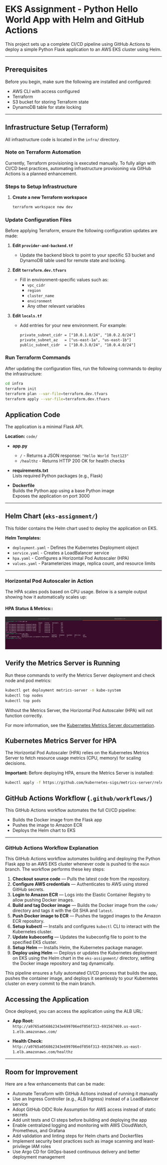 # EKS Assignment - Python Hello World App with Helm and GitHub Actions

This project sets up a complete CI/CD pipeline using GitHub Actions to deploy a simple Python Flask application to an AWS EKS cluster using Helm.

---

## Prerequisites

Before you begin, make sure the following are installed and configured:

- AWS CLI with access configured
- Terraform
- S3 bucket for storing Terraform state
- DynamoDB table for state locking

---

## Infrastructure Setup (Terraform)

All infrastructure code is located in the `infra/` directory.

### Note on Terraform Automation
Currently, Terraform provisioning is executed manually. To fully align with CI/CD best practices, automating infrastructure provisioning via GitHub Actions is a planned enhancement.


### Steps to Setup Infrastructure

1. **Create a new Terraform workspace**

   ```bash
   terraform workspace new dev

### Update Configuration Files

Before applying Terraform, ensure the following configuration updates are made:

1. **Edit `provider-and-backend.tf`**  
   - Update the backend block to point to your specific S3 bucket and DynamoDB table used for remote state and locking.

2. **Edit `terraform.dev.tfvars`**  
   - Fill in environment-specific values such as:
     - `vpc_cidr`
     - `region`
     - `cluster_name`
     - `environment`
     - Any other relevant variables

3. **Edit `locals.tf`**  
   - Add entries for your new environment. For example:
     ```hcl
     private_subnet_cidr = ["10.0.1.0/24", "10.0.2.0/24"]
     private_subnet_az   = ["us-east-1a", "us-east-1b"]
     public_subnet_cidr  = ["10.0.3.0/24", "10.0.4.0/24"]
     ```

### Run Terraform Commands

After updating the configuration files, run the following commands to deploy the infrastructure:

```bash
cd infra
terraform init
terraform plan --var-file=terraform.dev.tfvars
terraform apply --var-file=terraform.dev.tfvars
```

## Application Code

The application is a minimal Flask API.

**Location:** `code/`

- **app.py**  
  - `/` - Returns a JSON response: `"Hello World Test123"`  
  - `/healthz` - Returns HTTP 200 OK for health checks

- **requirements.txt**  
  Lists required Python packages (e.g., Flask)

- **Dockerfile**  
  Builds the Python app using a base Python image  
  Exposes the application on port 3000

---

## Helm Chart (`eks-assignment/`)

This folder contains the Helm chart used to deploy the application on EKS.

**Helm Templates:**

- `deployment.yaml` - Defines the Kubernetes Deployment object  
- `service.yaml` - Creates a LoadBalancer service  
- `hpa.yaml` - Configures a Horizontal Pod Autoscaler (HPA)  
- `values.yaml` - Parameterizes image, replica count, and resource limits

---
### Horizontal Pod Autoscaler in Action

The HPA scales pods based on CPU usage. Below is a sample output showing how it automatically scales up:

#### HPA Status & Metrics::

![HPA Status](images/hpa.png)




## Verify the Metrics Server is Running

Run these commands to verify the Metrics Server deployment and check node and pod metrics:

```bash
kubectl get deployment metrics-server -n kube-system
kubectl top nodes
kubectl top pods
```
Without the Metrics Server, the Horizontal Pod Autoscaler (HPA) will not function correctly.

For more information, see the [Kubernetes Metrics Server documentation](https://github.com/kubernetes-sigs/metrics-server).


## Kubernetes Metrics Server for HPA

The Horizontal Pod Autoscaler (HPA) relies on the Kubernetes Metrics Server to fetch resource usage metrics (CPU, memory) for scaling decisions.

**Important:** Before deploying HPA, ensure the Metrics Server is installed:

```bash
kubectl apply -f https://github.com/kubernetes-sigs/metrics-server/releases/latest/download/components.yaml
```

## GitHub Actions Workflow (`.github/workflows/`)

This GitHub Actions workflow automates the full CI/CD pipeline:

- Builds the Docker image from the Flask app  
- Pushes the image to Amazon ECR  
- Deploys the Helm chart to EKS

---

### GitHub Actions Workflow Explanation

This GitHub Actions workflow automates building and deploying the Python Flask app to an AWS EKS cluster whenever code is pushed to the `main` branch. The workflow performs these key steps:

1. **Checkout source code** — Pulls the latest code from the repository.
2. **Configure AWS credentials** — Authenticates to AWS using stored GitHub secrets.
3. **Login to Amazon ECR** — Logs into the Elastic Container Registry to allow pushing Docker images.
4. **Build and tag Docker image** — Builds the Docker image from the `code/` directory and tags it with the Git SHA and `latest`.
5. **Push Docker image to ECR** — Pushes the tagged images to the Amazon ECR repository.
6. **Setup kubectl** — Installs and configures `kubectl` CLI to interact with the Kubernetes cluster.
7. **Update kubeconfig** — Updates the kubeconfig file to point to the specified EKS cluster.
8. **Setup Helm** — Installs Helm, the Kubernetes package manager.
9. **Deploy using Helm** — Deploys or updates the Kubernetes deployment on EKS using the Helm chart in the `eks-assignment/` directory, setting the Docker image repository and tag dynamically.

This pipeline ensures a fully automated CI/CD process that builds the app, pushes the container image, and deploys it seamlessly to your Kubernetes cluster on every commit to the main branch.



## Accessing the Application

Once deployed, you can access the application using the ALB URL:

- **App Root:**  
  `http://a9765a056862343e699706edf056f313-691567469.us-east-1.elb.amazonaws.com/`

- **Health Check:**  
  `http://a9765a056862343e699706edf056f313-691567469.us-east-1.elb.amazonaws.com/healthz`

---

## Room for Improvement

Here are a few enhancements that can be made:

- Automate Terraform with GitHub Actions instead of running it manually  
- Use an Ingress Controller (e.g., ALB Ingress) instead of a LoadBalancer service  
- Adopt GitHub OIDC Role Assumption for AWS access instead of static secrets  
- Add unit tests and CI steps before building and deploying the app  
- Enable centralized logging and monitoring with AWS CloudWatch, Prometheus, and Grafana  
- Add validation and linting steps for Helm charts and Dockerfiles  
- Implement security best practices such as image scanning and least-privilege IAM roles
- Use Argo CD for GitOps-based continuous delivery and better deployment management



